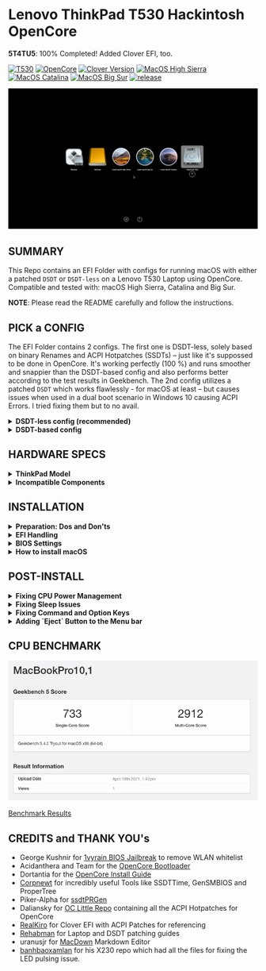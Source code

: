# Lenovo ThinkPad T530 Hackintosh OpenCore

**5T4TU5**: 100% Completed! Added Clover EFI, too.

[![T530](https://img.shields.io/badge/ThinkPad-T530-informational.svg)](https://psref.lenovo.com/syspool/Sys/PDF/withdrawnbook/ThinkPad_T530.pdf)
[![OpenCore](https://img.shields.io/badge/OpenCore-0.7.0-orange.svg)](https://github.com/acidanthera/OpenCorePkg/releases/latest)
[![Clover Version](https://img.shields.io/badge/Clover-r5134-important.svg)](https://github.com/CloverHackyColor/CloverBootloader/releases/tag/5134)
[![MacOS High Sierra](https://img.shields.io/badge/macOS-10.13.6-white.svg)](https://support.apple.com/kb/SP765?locale=en_US) 
[![MacOS Catalina](https://img.shields.io/badge/macOS-10.15.7-white.svg)](https://www.apple.com/li/macos/catalina/) 
[![MacOS Big Sur](https://img.shields.io/badge/macOS-11.3.1-white.svg)](https://www.apple.com/macos/big-sur/)
[![release](https://img.shields.io/badge/Download-latest-success.svg)](https://github.com/5T33Z0/Lenovo-T530-Hackinosh-OpenCore/releases)

![](https://github.com/5T33Z0/Lenovo-T530-Hackinosh-OpenCore/blob/main/Pics/BootPicker.png)

## SUMMARY

This Repo contains an EFI Folder with configs for running macOS with either a patched `DSDT` or `DSDT-less` on a Lenovo T530 Laptop using OpenCore. Compatible and tested with: macOS High Sierra, Catalina and Big Sur.

**NOTE**: Please read the README carefully and follow the instructions.

## PICK a CONFIG

The EFI Folder contains 2 configs. The first one is DSDT-less, solely based on binary Renames and ACPI Hotpatches (SSDTs) – just like it's suppossed to be done in OpenCore. It's working perfectly (100 %) and runs smoother and snappier than the DSDT-based config and also performs better according to the test results in Geekbench. The 2nd config utilizes a patched `DSDT` which works flawlessly - for macOS at least – but causes issues when used in a dual boot scenario in Windows 10 causing ACPI Errors. I tried fixing them but to no avail.

<details>
<summary><strong>DSDT-less config (recommended)</strong></summary>

### Hotpatch-based config (DSDT-less)
This config is for running macOS without a patched `DSDT` – it relies solely on binary Renames and ACPI Hotpatches (SSDTs) instead, which is the recommended method for using OpenCore anyway. You need to rename it to `config.plist` in order to make it bootable. Since this config does not rely on a patched DSDT which might mismatch the system's DSDT for the installed BIOS, the process of hotpatching is more precise and independent of the installed BIOS version.

So, instead of just replacing the whole system `DSDT` with a patched one during boot, only the things which need fixing are patched-in on the fly. This makes the system boot faster, run smoother and snappier and slightly improves overall performance as well.

**NOTE**: By default, the iGPU (IntelHD 4000) is configured for T530 models with `HD+` panels (≥ 1600x900 px). If you have a model with a `HD` panel (1366x768 px), you need to enable the other Framebuffer-Patch under `DevicePropeties` instead. See section "Preparation: Dos and Don'ts" for Details.

**Config Validation:**

![](https://github.com/5T33Z0/Lenovo-T530-Hackinosh-OpenCore/blob/main/Pics/ConfigValidation.png)

</details>
<details>
<summary><strong>DSDT-based config</strong></summary>

### DSDT-based config
This config is working well for T530 Models in macOS and supports both HD and HD+ display panels but causes ACPI errors when used alongside Windows 10 in a dual boot setup with one physical drive.

If you simply want to a well-running system for running macOS, use this config! You need to rename it to `config.plist` in order to boot with this. But before you do, open the config and have a look at the `ACPI > Add` section. Enable either `DSDT-HD.aml` or `DSDT-HD+.aml` *(never both)* depending on the display panel of your T530:

`AAPL,ig-platform-id` `04006601` = **HD+** = 1600x900 px </br>
`AAPL,ig-platform-id` `03006601` = **HD** = 1366x768 px

Check the comments of the entries to decide which one you need to enable. By default, the DSDT for HD+ panels is enabled.

</details>

## HARDWARE SPECS
<details>
<summary><strong>ThinkPad Model</strong></summary>

### ThinkPad T530 Specs 
| Component           | Details                                       |
| ------------------: | :-------------------------------------------- |
| Model               | Lenovo ThinkPad T530, Model# 2429-62G         |
| BIOS Version        | 2.77, unlocked with 1vyRain                   |
| Processor           | Intel(r) Core i7 3630QM                       |
| Memory              | 16GB Samsung DDR3 1600MHz, Dual-Channel       |
| Hard Disk           | Samsung 840 Evo 250GB                         |
| Integrated Graphics | Intel(r) HD Graphics 4000                     |
| Display             | 15.6" HD+ TFT Display (1600x900 px)           |
| Audio               | Realtek ALC269VC Rev.3 (Layout-id:`29`)       |
| Ethernet            | Intel(r) 82579LM Gigabit Network Connection   |
| WIFI+BT             | Broadcom BCM94352HMB DW1550, 802.11 a/b/g/n/ac|
| Docking Stattion    | Lenovo ThinkPad 4338 Mini Dock plus Series 3  |
</details>
<details>
<summary><strong>Incompatible Components</strong></summary>

### Incompatible Hardware
- [ ] NVIDIA Optimus GPU is not supported by macOS and must be disabled in BIOS - otherwise no Boot!
- [ ] Fingerprint Reader - model not supported by macOS
- [ ] VGA Port is not working: [Intel HD Graphics VGA Support](https://github.com/acidanthera/WhateverGreen/blob/master/Manual/FAQ.IntelHD.en.md#vga-support)
</details>

## INSTALLATION
<details>
<summary><strong>Preparation: Dos and Don'ts</strong></summary>

### Dos and Don'ts
Before you copy the EFI onto your system SSD/HDD, you should do the following:

- **Testing**: Test the EFI folder first using a FAT32 formatted USB Stick!
- **SMBIOS**: Create SMBIOS infos using GenSMBIOS and add the data to `PlatformInfo > Generic`. High Sierra and Catalina require `MacBookPro10,1`, Big Sur requires `MaBookPro11,1`!
- **Integrated Graphics**: 
Two variants of T530 models with different display panels and screen resolutions exist: `HD+` and `HD` models. Both are using different identifiers:

	`AAPL,ig-platform-id 04006601` = HD+ ≥ 1600x900 px </br>
	`AAPL,ig-platform-id 03006601` = HD = 1366x768 px

	By default, the Framebuffer-Patch for `HD+` models is enabled in the config under `DeviceProperties` > `PciRoot(0x0)/Pci(0x2,0x0)`.

	If your model uses a `HD` panel, you need to disable `PciRoot(0x0)/Pci(0x2,0x0)` by placing a `#` in front of it. 
	Next, enable "#PciRoot(0x0)/Pci(0x2,0x0) 1366x768 px" instead. Delete the leading `#` and the description after the bracket, so that it looks this: `PciRoot(0x0)/Pci(0x2,0x0)`.
	
	**HINT**: if your screen turns off during boot, you are using the wrong Framebuffer-Patch!

- **System Integrity Protection (SIP)**
  - For Catalina: `MacBookPro10,1` or 10,2 (depending on CPU) and `csr-active-config: FF070000` to deactivate SIP
  - For Big Sur: `MacBookPro11,1` or 11,2 (depending on CPU) and `csr-active-config: 67080000` to deactivate SIP
- **CPU**
  - The `SSDT-PM.aml` inside the ACPI Folder is for an **Intel i7 3630QM**. If you use a differnt CPU, disable it in the config and create your own using `ssdtPRGEN` in Post-Install. (See 'Fixing CPU Power Management' in the 'Post-Install Section')
- **Wifi/Bluetooth**
  - Built-in Intel Wifi/Bluetooth may work. Have a look at [OpenIntelWireless](https://github.com/OpenIntelWireless) to check if your card is supported yet.
  - 3rd Party cards require the `1vyrain` jailbreak to unlock the BIOS in order to disable WLAN Whitelist (unless the 3rd party card is whitelisted)
  - Broadcom cards require an additional kext for Bluetooth. Either `BrcmFirmwareData.kext` in "EFI > OC > Kexts" which will be injected through OpenCore or
    `BrcmFirmwareRepo.kext` which needs to be installed into S/L/E since it cannot be injected by bootloaders, but works a bit more efficient according to the documentation.
  - If you use a card from a different vendor replace the Kext(s) for networking for your device and update your config before trying to boot with this EFI.
- **Editing/Updating config files:**
  - If you create Snapshots for the DSDT-less config using `ProperTree`, make sure to disable the "ACPI > Add" entries for `DSDT` files afterwards. Best practice would be to delete both DSDTs from the EFI anyway, if you use the DSDT-less config.
  - DON'T create Snapshots for the config_DSDT.plist which is using the DSDT Files. Because this will add all the SSDTs back in, which are unnecessary since all these patches exist in the patched DSDT already. If you plan to use the DSDT-based config, you should delete all of the SSDTs except for `SSDT-PM`.
 - **Kexts**
  - `NoTouchID.kext` is no longer necessary for macOS 10.15.7 and beyond, so you can disable it (it's excluded from current release anyway).
- **Backlight Brightness Level tweaks**: 
  - Set boot-arg `applbkl=1` for reasonable maximum brightness level controlled by `WhateverGreen`. 
  - Set boot-arg `applbkl=0` for increased maximum brightness as defined in `SSDT-PNLF.aml`
</details>
<details>
<summary><strong>EFI Handling</strong></summary>

### EFI How To
0. Download the EFI Folder from the `Releases` Section on the right and unpack it
1. Read "Preparations" Section first
2. Rename the config file of your choice to "config.plist"
3. Mount the EFI
4. Replace EFI Folder
5. Restart
6. **IMPORTANT**: Perform a NVRAM Reset (in Bootpicker, hit Space Bar and select Clean NVRAM). Especially important when switching from a DSDT to DSDT-less config!
7. Reboot again
8. Select macOS to boot. It's currently configured for running Catalina. If you want to run Big Sur, you need to use SMBIOS 11,x. You can research a suitable/matching SMBIOS for your CPU on everymac.com

**NOTE**: If your macOS Drive or macOS Installer does not shown up in the BootPicker, enable `ConnectDrivers` in the Config located under `UEFI`.
</details>
<details>
<summary><strong>BIOS Settings</strong></summary>

### BIOS Settings
**Latest BIOS Version:** `2.77`
[**DOWNLOAD**](https://pcsupport.lenovo.com/us/en/products/laptops-and-netbooks/thinkpad-t-series-laptops/thinkpad-t530/downloads/ds029246?clickid=RhAUWZ1-exyLRCuwUx0Mo3ELUkERY-RmHTlwSg0&Program=3786&pid=269814&acid=ww%3Aaffiliate%3A74clty&cid=de%3Aaffiliate%3Axg02ds)

**CONFIG [TAB]**

* USB UEFI BIOS Support: `Enabled`
* USB 3.0 Mode: `Enabled`
* Display > Boot Display Device: `ThinkPad LCD`
* Display > OS Detection for NVIDIA Optimus: `Disabled`
* SATA > SATA Controller Mode: `XHCI`
* CPU > Core Multi-Processing: `Enabled`
* CPU > Intel (R) Hyper-Threading: `Enabled` (CPU must support it)

**SECURITY [TAB]**

* Security Chip: `Disabled`
* UEFI BIOS Update Options > Flash BIOS Updating by End-Users: `Enabled`
* UEFI BIOS Update Options > Secure Rollback Prevention: `Enabled`
* Memory Protection: `Enabled`
* Virtualization > Intel (R) Virtualization Technology: `Enabled` (Relevant for Windows only, disabled in macOS via `DisableIOMapper` Quirk)
* I/O Port Access (`Disable` the following devices/features):
	* Wireless WAN
	* ExpressCard Slot
	* eSATA Port
	* Fingerprint Reader
	* Antitheft and Computrace
	* Secure Boot: `Disabled`

**STARTUP [TAB]**

* Boot (Set the Order of Boot devices. Set HDD/SSD as first device)
* UEFI/Legacy Boot: `UEFI only`
* CSM Support: `Disabled`
* Boot Mode: `Quick`
* Boot Order Lock: `Enabled` Enable this *after* you've set-up the order of the Boot Drives. This prohibits `WindowsBootManager` from taking over the first slot of the boot drives.
</details>
<details>
<summary><strong>How to install macOS</strong></summary>

### Installing macOS
If you have already have macOS installed but want to perform a clean install, you can either download macOS from the App Store or use [**ANYmacOS**](https://www.sl-soft.de/en/anymacos/). It's a hassle-free App than can download High Sierra, Catalina and Big Sur and also create a USB Installer for you.

If you are on Windows or Linux follow the guide provided by [Dortania](https://dortania.github.io/OpenCore-Install-Guide/installer-guide/#making-the-installer)
</details>

## POST-INSTALL
<details>
<summary><strong>Fixing CPU Power Management</strong></summary>

### Fixing CPU Power Management 
1. Open Config
2. Enable the 2 Patches under "ACPI > Delete" (`Drop CpuPm` and `Drop Cpu0Ist`)
3. Save config and reboot
4. Install [ssdtPRGen](https://github.com/Piker-Alpha/ssdtPRGen.sh)
5. Open Terminal and type: sudo /Users/YOURUSERNAME/ssdtPRGen.sh
6. Go to Users/YOURUSERNAME/Library/ssdtPRGen. There you'll find an ssdt.aml
7. Rename `ssdt.aml` to `SSDT-PM.aml` and replace the one in EFI > OC > ACPI with it
8. In config, go to ACPI > Add and re-enable `SSDT-PM.aml` if it is disabled.
9. Disable the two patches from step 2 again.
10. Save config and reboot. 

CPU Power Management should work fine after that. Optionally, you can install Intel Power Gadget to check if the CPU runs within it's specs.

**NOTE 1**: Only necessarry if you use a differnt CPU than i7 3630QM </br>
**NOTE 2**: You can also add modifiers to the terminal command for building the SSDT. You can - for example - drop the low frequency from their default 1200 MHz to 900 MHz in 100 mHz increments, but no lower than that. Otherwise the system crashes during boot. I suggests you experiement with the modifiers a bit.</br>
**NOTE 3**: If you feel really confident and enthusiastic you could also re-enable XCPM. But in my experience the machine does not perform as good. You can follow this guide if you're so inclined: https://github.com/5T33Z0/Lenovo-T530-Hackinosh-OpenCore/blob/main/Guides/Enable%20XCPM.md
</details>
<details>
<summary><strong>Fixing Sleep Issues</strong></summary>

### Fixing Sleepimage
If you have issues with sleep, run the following commands in Terminal:

	sudo pmset hibernatemode 0
	sudo rm /var/vm/sleepimage
	sudo touch /var/vm/sleepimage
	sudo chflags uchg /var/vm/sleepimage
</details>
<details>
<summary><strong>Fixing Command and Option Keys</strong></summary>

### Fixing Command and Option Keys positions
By default, in macOS the [**ALT**] key is the [**CMD**] Key and the [**Windows**] Key is the [**Option Key**]. To switch them around, open System Settings > Keyboard. On the right there's a button for "Special Keys". Just switch the Option and Command keys to the opposite and everything's fine.
</details>
<details>
<summary><strong>Adding `Eject` Button to the Menu bar</strong></summary>

### Eject Button 
macOS locks the optical drive sometimes so that you can't open it with the physical eject button – even if no media is present. To fix this you have 2 Options.

- Option 1: Adding an Eject Button to the Menu Bar
	- Go to `System > Library > CoreService > Menu Extras` and double-click on `Eject.menu`. This adds an Eject Button to the Menu Bar.

- Option 2: Press and hold the `INS` button (right below the Power Button) until the Eject Icon appears on the screen and the CD tray opens.
</details>

## CPU BENCHMARK

![Screenshot](https://github.com/5T33Z0/Lenovo-T530-Hackinosh-OpenCore/blob/main/Pics/benchmark_latest.png)

[Benchmark Results](https://browser.geekbench.com/v5/cpu/7355955)

## CREDITS and THANK YOU's

- George Kushnir for [1vyrain BIOS Jailbreak](https://github.com/n4ru/1vyrain) to remove WLAN whitelist
- Acidanthera and Team for the [OpenCore Bootloader](https://github.com/acidanthera/OpenCorePkg) 
- Dortantia for the [OpenCore Install Guide](https://dortania.github.io/OpenCore-Install-Guide)
- [Corpnewt](https://github.com/corpnewt) for incredibly useful Tools like SSDTTime, GenSMBIOS and ProperTree
- Piker-Alpha for [ssdtPRGen](https://github.com/Piker-Alpha/ssdtPRGen.sh)
- Daliansky for [OC Little Repo](https://ooh3dpsdytm34sfhws63yjfbwy--github-com.translate.goog/daliansky/OC-little) containing all the ACPI Hotpatches for OpenCore
- [RealKiro](https://github.com/RealKiro/Hackintosh) for Clover EFI with ACPI Patches for referencing
- [Rehabman](https://github.com/RehabMan) for Laptop and DSDT patching guides
- uranusjr for [MacDown](https://github.com/MacDownApp/macdown) Markdown Editor
- [banhbaoxamlan](https://github.com/banhbaoxamlan/X230-Hackintosh) for his X230 repo which had all the files for fixing the LED pulsing issue.
